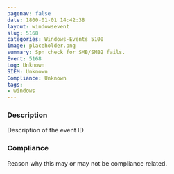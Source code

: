 ```yaml
---
pagenav: false
date: 1800-01-01 14:42:38
layout: windowsevent
slug: 5168
categories: Windows-Events 5100
image: placeholder.png
summary: Spn check for SMB/SMB2 fails.
Event: 5168
Log: Unknown
SIEM: Unknown
Compliance: Unknown
tags:
- windows
---
```


### Description

Description of the event ID

### Compliance

Reason why this may or may not be compliance related.
